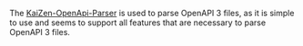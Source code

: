 The [KaiZen-OpenApi-Parser](https://github.com/RepreZen/KaiZen-OpenApi-Parser) is used to parse OpenAPI 3 files, as it is simple to use and seems to support all features that are necessary to parse OpenAPI 3 files.
